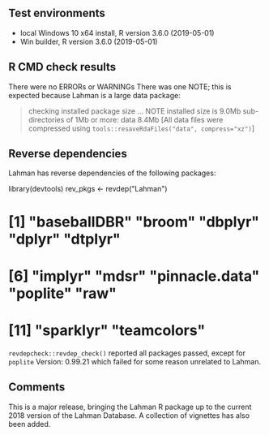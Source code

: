 ## Test environments
* local Windows 10 x64 install, R version 3.6.0 (2019-05-01)
* Win builder, R version 3.6.0 (2019-05-01)

## R CMD check results
There were no ERRORs or WARNINGs
There was one NOTE; this is expected because Lahman is a large data package:
> checking installed package size ... NOTE
    installed size is  9.0Mb
    sub-directories of 1Mb or more:
      data   8.4Mb
[All data files were compressed using `tools::resaveRdaFiles("data", compress="xz")`]

## Reverse dependencies

Lahman has reverse dependencies of the following packages:

library(devtools)
rev_pkgs <- revdep("Lahman")

# [1] "baseballDBR"   "broom"         "dbplyr"        "dplyr"         "dtplyr"       
# [6] "implyr"        "mdsr"          "pinnacle.data" "poplite"       "raw"          
# [11] "sparklyr"      "teamcolors"   

`revdepcheck::revdep_check()` reported all packages passed, except for `poplite` Version: 0.99.21
which failed for some reason unrelated to Lahman.

## Comments
This is a major release, bringing the Lahman R package up to the current 2018
version of the Lahman Database. A collection of vignettes has also been added.

